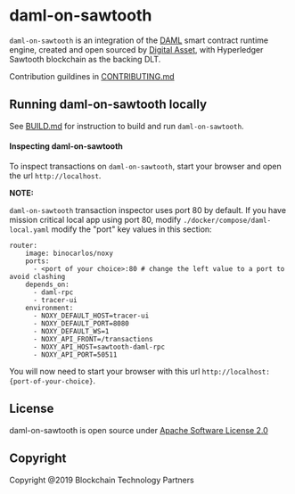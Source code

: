 # daml-on-sawtooth

`daml-on-sawtooth` is an integration of the [DAML](https://daml.com/) smart contract runtime engine, created and open sourced by [Digital Asset](https://digitalasset.com/), with Hyperledger Sawtooth blockchain as the backing DLT.

Contribution guildines in [CONTRIBUTING.md](CONTRIBUTING.md)

## Running daml-on-sawtooth locally

See [BUILD.md](BUILD.md) for instruction to build and run `daml-on-sawtooth`.

#### Inspecting daml-on-sawtooth

To inspect transactions on `daml-on-sawtooth`, start your browser and open the url `http://localhost`.

**NOTE:**

`daml-on-sawtooth` transaction inspector uses port 80 by default. If you have mission critical local app using port 80, modify
`./docker/compose/daml-local.yaml` modify the "port" key values in this section:

```  
router:
    image: binocarlos/noxy
    ports:
      - <port of your choice>:80 # change the left value to a port to avoid clashing
    depends_on:
      - daml-rpc
      - tracer-ui
    environment:
      - NOXY_DEFAULT_HOST=tracer-ui
      - NOXY_DEFAULT_PORT=8080
      - NOXY_DEFAULT_WS=1
      - NOXY_API_FRONT=/transactions
      - NOXY_API_HOST=sawtooth-daml-rpc
      - NOXY_API_PORT=50511
```

You will now need to start your browser with this url `http://localhost:{port-of-your-choice}`.

## License

daml-on-sawtooth is open source under [Apache Software License 2.0](https://www.apache.org/licenses/LICENSE-2.0)

## Copyright

Copyright @2019 Blockchain Technology Partners
